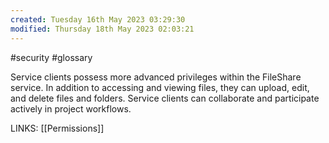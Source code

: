```yaml
---
created: Tuesday 16th May 2023 03:29:30
modified: Thursday 18th May 2023 02:03:21
---
```

#security #glossary 

Service clients possess more advanced privileges within the FileShare service. In addition to accessing and viewing files, they can upload, edit, and delete files and folders. Service clients can collaborate and participate actively in project workflows.

LINKS:
[[Permissions]]



